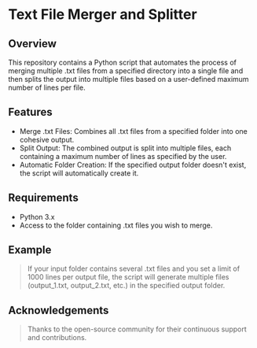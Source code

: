 # Text File Merger and Splitter

## Overview

This repository contains a Python script that automates the process of merging multiple .txt files from a specified directory into a single file and then splits the output into multiple files based on a user-defined maximum number of lines per file.


## Features

- Merge .txt Files: Combines all .txt files from a specified folder into one cohesive output.
- Split Output: The combined output is split into multiple files, each containing a maximum number of lines as specified by the user.
- Automatic Folder Creation: If the specified output folder doesn't exist, the script will automatically create it.




## Requirements

- Python 3.x
- Access to the folder containing .txt files you wish to merge.

## Example
> If your input folder contains several .txt files and you set a limit of 1000 lines per output file, the script will generate multiple files (output_1.txt, output_2.txt, etc.) in the specified output folder.

## Acknowledgements
> Thanks to the open-source community for their continuous support and contributions.

